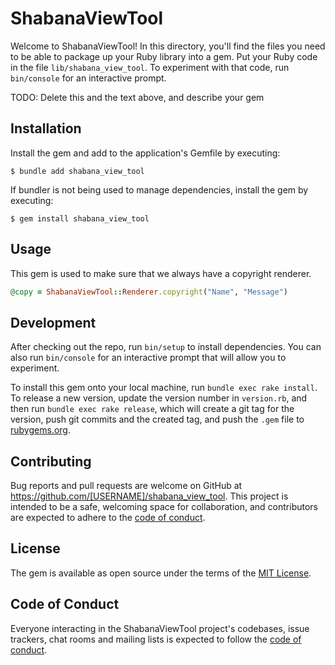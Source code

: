 # ShabanaViewTool

Welcome to ShabanaViewTool! In this directory, you'll find the files you need to be able to package up your Ruby library into a gem. Put your Ruby code in the file `lib/shabana_view_tool`. To experiment with that code, run `bin/console` for an interactive prompt.

TODO: Delete this and the text above, and describe your gem

## Installation

Install the gem and add to the application's Gemfile by executing:

    $ bundle add shabana_view_tool

If bundler is not being used to manage dependencies, install the gem by executing:

    $ gem install shabana_view_tool

## Usage

This gem is used to make sure that we always have a copyright renderer.
```ruby
@copy = ShabanaViewTool::Renderer.copyright("Name", "Message")
```

## Development

After checking out the repo, run `bin/setup` to install dependencies. You can also run `bin/console` for an interactive prompt that will allow you to experiment.

To install this gem onto your local machine, run `bundle exec rake install`. To release a new version, update the version number in `version.rb`, and then run `bundle exec rake release`, which will create a git tag for the version, push git commits and the created tag, and push the `.gem` file to [rubygems.org](https://rubygems.org).

## Contributing

Bug reports and pull requests are welcome on GitHub at https://github.com/[USERNAME]/shabana_view_tool. This project is intended to be a safe, welcoming space for collaboration, and contributors are expected to adhere to the [code of conduct](https://github.com/[USERNAME]/shabana_view_tool/blob/master/CODE_OF_CONDUCT.md).

## License

The gem is available as open source under the terms of the [MIT License](https://opensource.org/licenses/MIT).

## Code of Conduct

Everyone interacting in the ShabanaViewTool project's codebases, issue trackers, chat rooms and mailing lists is expected to follow the [code of conduct](https://github.com/[USERNAME]/shabana_view_tool/blob/master/CODE_OF_CONDUCT.md).
